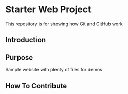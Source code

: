 # Starter Web Project

This repository is for showing how Git and GitHub work

## Introduction

## Purpose

Sample website with plenty of files for demos

## How To Contribute 